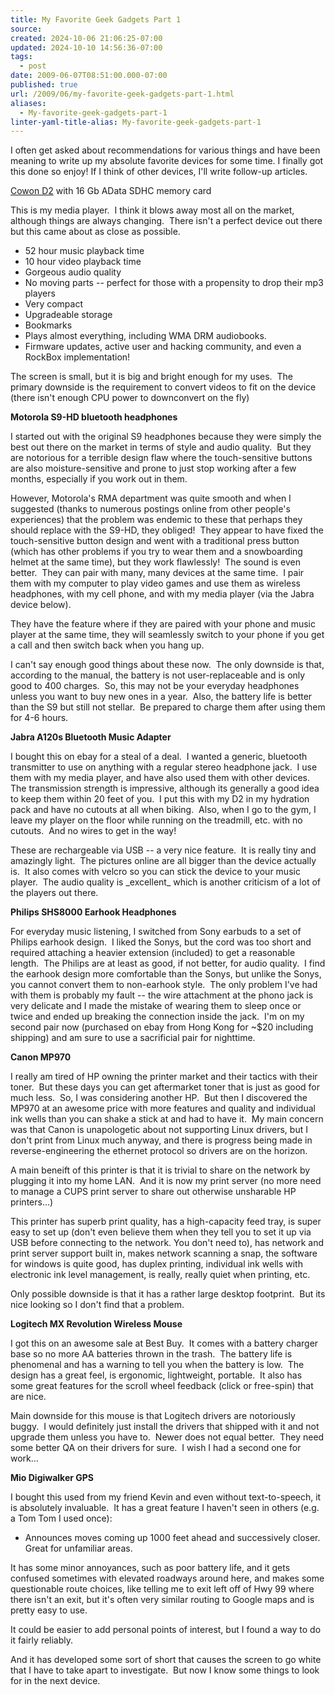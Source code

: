 ```yaml
---
title: My Favorite Geek Gadgets Part 1
source: 
created: 2024-10-06 21:06:25-07:00
updated: 2024-10-10 14:56:36-07:00
tags:
  - post
date: 2009-06-07T08:51:00.000-07:00
published: true
url: /2009/06/my-favorite-geek-gadgets-part-1.html
aliases:
  - My-favorite-geek-gadgets-part-1
linter-yaml-title-alias: My-favorite-geek-gadgets-part-1
---
```



I often get asked about recommendations for various things and have been meaning to write up my absolute favorite devices for some time. I finally got this done so enjoy! If I think of other devices, I'll write follow-up articles.  
  
[Cowon D2](https://www.cowonamerica.com/products/cowon/d2/) with 16 Gb AData SDHC memory card  
  
This is my media player.  I think it blows away most all on the market, although things are always changing.  There isn't a perfect device out there but this came about as close as possible.  

*   52 hour music playback time
*   10 hour video playback time
*   Gorgeous audio quality
*   No moving parts -- perfect for those with a propensity to drop their mp3 players
*   Very compact
*   Upgradeable storage
*   Bookmarks
*   Plays almost everything, including WMA DRM audiobooks.
*   Firmware updates, active user and hacking community, and even a RockBox implementation!

The screen is small, but it is big and bright enough for my uses.  The primary downside is the requirement to convert videos to fit on the device (there isn't enough CPU power to downconvert on the fly)  
  
**Motorola S9-HD bluetooth headphones**  
  
I started out with the original S9 headphones because they were simply the best out there on the market in terms of style and audio quality.  But they are notorious for a terrible design flaw where the touch-sensitive buttons are also moisture-sensitive and prone to just stop working after a few months, especially if you work out in them.  
  
However, Motorola's RMA department was quite smooth and when I suggested (thanks to numerous postings online from other people's experiences) that the problem was endemic to these that perhaps they should replace with the S9-HD, they obliged!  They appear to have fixed the touch-sensitive button design and went with a traditional press button (which has other problems if you try to wear them and a snowboarding helmet at the same time), but they work flawlessly!  The sound is even better.  They can pair with many, many devices at the same time.  I pair them with my computer to play video games and use them as wireless headphones, with my cell phone, and with my media player (via the Jabra device below).  
  
They have the feature where if they are paired with your phone and music player at the same time, they will seamlessly switch to your phone if you get a call and then switch back when you hang up.  
  
I can't say enough good things about these now.  The only downside is that, according to the manual, the battery is not user-replaceable and is only good to 400 charges.  So, this may not be your everyday headphones unless you want to buy new ones in a year.  Also, the battery life is better than the S9 but still not stellar.  Be prepared to charge them after using them for 4-6 hours.  
  
**Jabra A120s Bluetooth Music Adapter**  
  
I bought this on ebay for a steal of a deal.  I wanted a generic, bluetooth transmitter to use on anything with a regular stereo headphone jack.  I use them with my media player, and have also used them with other devices.  The transmission strength is impressive, although its generally a good idea to keep them within 20 feet of you.  I put this with my D2 in my hydration pack and have no cutouts at all when biking.  Also, when I go to the gym, I leave my player on the floor while running on the treadmill, etc. with no cutouts.  And no wires to get in the way!  
  
These are rechargeable via USB -- a very nice feature.  It is really tiny and amazingly light.  The pictures online are all bigger than the device actually is.  It also comes with velcro so you can stick the device to your music player.  The audio quality is \_excellent\_ which is another criticism of a lot of the players out there.  
  
**Philips SHS8000 Earhook Headphones**  
  
For everyday music listening, I switched from Sony earbuds to a set of Philips earhook design.  I liked the Sonys, but the cord was too short and required attaching a heavier extension (included) to get a reasonable length.  The Philips are at least as good, if not better, for audio quality.  I find the earhook design more comfortable than the Sonys, but unlike the Sonys, you cannot convert them to non-earhook style.  The only problem I've had with them is probably my fault -- the wire attachment at the phono jack is very delicate and I made the mistake of wearing them to sleep once or twice and ended up breaking the connection inside the jack.  I'm on my second pair now (purchased on ebay from Hong Kong for ~$20 including shipping) and am sure to use a sacrificial pair for nighttime.  
  
**Canon MP970**  
  
I really am tired of HP owning the printer market and their tactics with their toner.  But these days you can get aftermarket toner that is just as good for much less.  So, I was considering another HP.  But then I discovered the MP970 at an awesome price with more features and quality and individual ink wells than you can shake a stick at and had to have it.  My main concern was that Canon is unapologetic about not supporting Linux drivers, but I don't print from Linux much anyway, and there is progress being made in reverse-engineering the ethernet protocol so drivers are on the horizon.   
  
A main beneift of this printer is that it is trivial to share on the network by plugging it into my home LAN.  And it is now my print server (no more need to manage a CUPS print server to share out otherwise unsharable HP printers...)  
  
This printer has superb print quality, has a high-capacity feed tray, is super easy to set up (don't even believe them when they tell you to set it up via USB before connecting to the network. You don't need to), has network and print server support built in, makes network scanning a snap, the software for windows is quite good, has duplex printing, individual ink wells with electronic ink level management, is really, really quiet when printing, etc.  
  
Only possible downside is that it has a rather large desktop footprint.  But its nice looking so I don't find that a problem.  
  
**Logitech MX Revolution Wireless Mouse**  
  
I got this on an awesome sale at Best Buy.  It comes with a battery charger base so no more AA batteries thrown in the trash.  The battery life is phenomenal and has a warning to tell you when the battery is low.  The design has a great feel, is ergonomic, lightweight, portable.  It also has some great features for the scroll wheel feedback (click or free-spin) that are nice.  
  
Main downside for this mouse is that Logitech drivers are notoriously buggy.  I would definitely just install the drivers that shipped with it and not upgrade them unless you have to.  Newer does not equal better.  They need some better QA on their drivers for sure.  I wish I had a second one for work...  
  
**Mio Digiwalker GPS**  
  
I bought this used from my friend Kevin and even without text-to-speech, it is absolutely invaluable.  It has a great feature I haven't seen in others (e.g. a Tom Tom I used once):  

*   Announces moves coming up 1000 feet ahead and successively closer.  Great for unfamiliar areas.

It has some minor annoyances, such as poor battery life, and it gets confused sometimes with elevated roadways around here, and makes some questionable route choices, like telling me to exit left off of Hwy 99 where there isn't an exit, but it's often very similar routing to Google maps and is pretty easy to use.  
  
It could be easier to add personal points of interest, but I found a way to do it fairly reliably.  
  
And it has developed some sort of short that causes the screen to go white that I have to take apart to investigate.  But now I know some things to look for in the next device.